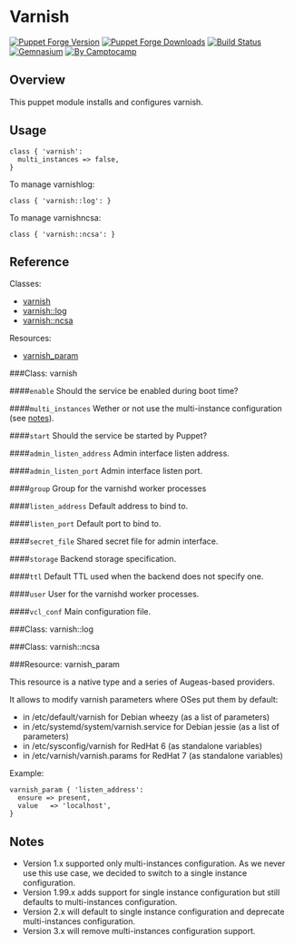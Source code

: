 Varnish
=======

[![Puppet Forge Version](http://img.shields.io/puppetforge/v/camptocamp/varnish.svg)](https://forge.puppetlabs.com/camptocamp/varnish)
[![Puppet Forge Downloads](http://img.shields.io/puppetforge/dt/camptocamp/varnish.svg)](https://forge.puppetlabs.com/camptocamp/varnish)
[![Build Status](https://img.shields.io/travis/camptocamp/puppet-varnish/master.svg)](https://travis-ci.org/camptocamp/puppet-varnish)
[![Gemnasium](https://img.shields.io/gemnasium/camptocamp/puppet-varnish.svg)](https://gemnasium.com/camptocamp/puppet-varnish)
[![By Camptocamp](https://img.shields.io/badge/by-camptocamp-fb7047.svg)](http://www.camptocamp.com)

Overview
--------

This puppet module installs and configures varnish.

Usage
-----

```puppet
class { 'varnish':
  multi_instances => false,
}
```

To manage varnishlog:
```puppet
class { 'varnish::log': }
```

To manage varnishncsa:
```puppet
class { 'varnish::ncsa': }
```

Reference
---------

Classes:

* [varnish](#class-varnish)
* [varnish::log](#class-varnishlog)
* [varnish::ncsa](#class-varnishncsa)

Resources:

* [varnish_param](#resource-varnish_param)

###Class: varnish

####`enable`
Should the service be enabled during boot time?

####`multi_instances`
Wether or not use the multi-instance configuration (see [notes](#notes)).

####`start`
Should the service be started by Puppet?

####`admin_listen_address`
Admin interface listen address.

####`admin_listen_port`
Admin interface listen port.

####`group`
Group for the varnishd worker processes

####`listen_address`
Default address to bind to.

####`listen_port`
Default port to bind to.

####`secret_file`
Shared secret file for admin interface.

####`storage`
Backend storage specification.

####`ttl`
Default TTL used when the backend does not specify one.

####`user`
User for the varnishd worker processes.

####`vcl_conf`
Main configuration file.

###Class: varnish::log

###Class: varnish::ncsa

###Resource: varnish_param

This resource is a native type and a series of Augeas-based providers.

It allows to modify varnish parameters where OSes put them by default:

* in /etc/default/varnish for Debian wheezy (as a list of parameters)
* in /etc/systemd/system/varnish.service for Debian jessie (as a list of parameters)
* in /etc/sysconfig/varnish for RedHat 6 (as standalone variables)
* in /etc/varnish/varnish.params for RedHat 7 (as standalone variables)

Example:

```puppet
varnish_param { 'listen_address':
  ensure => present,
  value   => 'localhost',
}
```


Notes
-----

* Version 1.x supported only multi-instances configuration. As we never use this use case, we decided to switch to a single instance configuration.
* Version 1.99.x adds support for single instance configuration but still defaults to multi-instances configuration.
* Version 2.x will default to single instance configuration and deprecate multi-instances configuration.
* Version 3.x will remove multi-instances configuration support.
